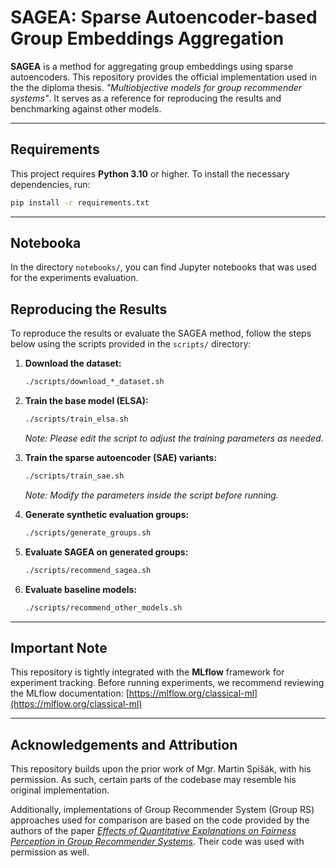 # SAGEA: Sparse Autoencoder-based Group Embeddings Aggregation

**SAGEA** is a method for aggregating group embeddings using sparse autoencoders. This repository provides the official implementation used in the the diploma thesis. _"Multiobjective models for group recommender systems"_. It serves as a reference for reproducing the results and benchmarking against other models.

---

## Requirements

This project requires **Python 3.10** or higher. To install the necessary dependencies, run:

```bash
pip install -r requirements.txt
```

---

## Notebooka

In the directory `notebooks/`, you can find Jupyter notebooks that was used for the experiments evaluation.

## Reproducing the Results

To reproduce the results or evaluate the SAGEA method, follow the steps below using the scripts provided in the `scripts/` directory:

1. **Download the dataset:**
   ```bash
   ./scripts/download_*_dataset.sh
   ```

2. **Train the base model (ELSA):**
   ```bash
   ./scripts/train_elsa.sh
   ```
   _Note: Please edit the script to adjust the training parameters as needed._

3. **Train the sparse autoencoder (SAE) variants:**
   ```bash
   ./scripts/train_sae.sh
   ```
   _Note: Modify the parameters inside the script before running._

4. **Generate synthetic evaluation groups:**
   ```bash
   ./scripts/generate_groups.sh
   ```

5. **Evaluate SAGEA on generated groups:**
   ```bash
   ./scripts/recommend_sagea.sh
   ```

6. **Evaluate baseline models:**
   ```bash
   ./scripts/recommend_other_models.sh
   ```

---

## Important Note

This repository is tightly integrated with the **MLflow** framework for experiment tracking. Before running experiments, we recommend reviewing the MLflow documentation: [https://mlflow.org/classical-ml](https://mlflow.org/classical-ml)

---

## Acknowledgements and Attribution

This repository builds upon the prior work of Mgr. Martin Spišák, with his permission. As such, certain parts of the codebase may resemble his original implementation.

Additionally, implementations of Group Recommender System (Group RS) approaches used for comparison are based on the code provided by the authors of the paper [*Effects of Quantitative Explanations on Fairness Perception in Group Recommender Systems*](https://dl.acm.org/doi/full/10.1145/3699682.3728335). Their code was used with permission as well.